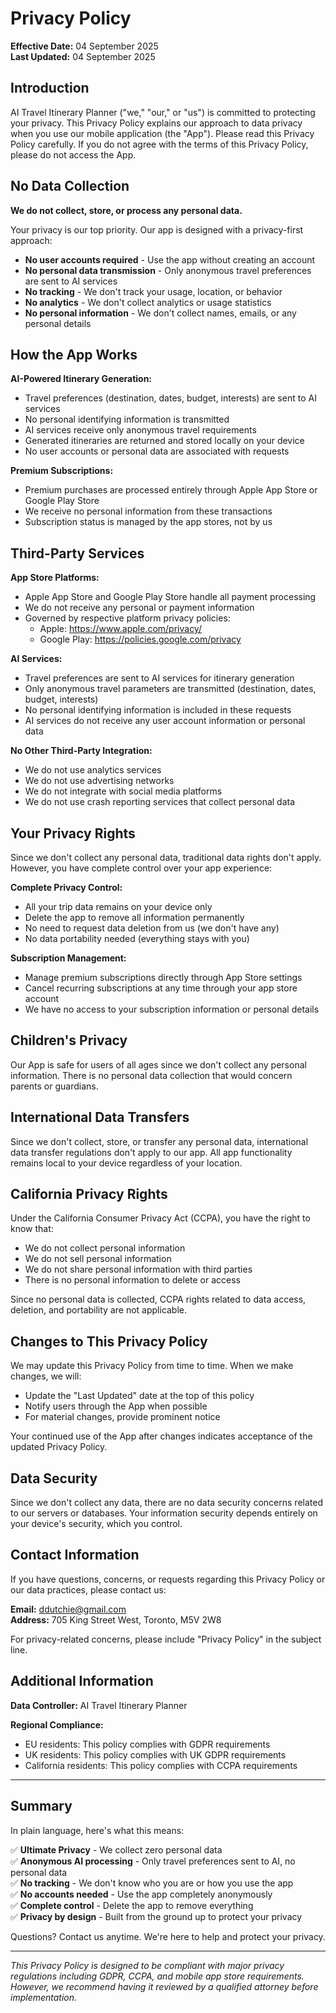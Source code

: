 # Privacy Policy

**Effective Date:** 04 September 2025  
**Last Updated:** 04 September 2025

## Introduction

AI Travel Itinerary Planner ("we," "our," or "us") is committed to protecting your privacy. This Privacy Policy explains our approach to data privacy when you use our mobile application (the "App"). Please read this Privacy Policy carefully. If you do not agree with the terms of this Privacy Policy, please do not access the App.

## No Data Collection

**We do not collect, store, or process any personal data.**

Your privacy is our top priority. Our app is designed with a privacy-first approach:

- **No user accounts required** - Use the app without creating an account
- **No personal data transmission** - Only anonymous travel preferences are sent to AI services
- **No tracking** - We don't track your usage, location, or behavior
- **No analytics** - We don't collect analytics or usage statistics
- **No personal information** - We don't collect names, emails, or any personal details

## How the App Works

**AI-Powered Itinerary Generation:**
- Travel preferences (destination, dates, budget, interests) are sent to AI services
- No personal identifying information is transmitted
- AI services receive only anonymous travel requirements
- Generated itineraries are returned and stored locally on your device
- No user accounts or personal data are associated with requests

**Premium Subscriptions:**
- Premium purchases are processed entirely through Apple App Store or Google Play Store
- We receive no personal information from these transactions
- Subscription status is managed by the app stores, not by us

## Third-Party Services

**App Store Platforms:**
- Apple App Store and Google Play Store handle all payment processing
- We do not receive any personal or payment information
- Governed by respective platform privacy policies:
  - Apple: https://www.apple.com/privacy/
  - Google Play: https://policies.google.com/privacy

**AI Services:**
- Travel preferences are sent to AI services for itinerary generation
- Only anonymous travel parameters are transmitted (destination, dates, budget, interests)
- No personal identifying information is included in these requests
- AI services do not receive any user account information or personal data

**No Other Third-Party Integration:**
- We do not use analytics services
- We do not use advertising networks
- We do not integrate with social media platforms
- We do not use crash reporting services that collect personal data

## Your Privacy Rights

Since we don't collect any personal data, traditional data rights don't apply. However, you have complete control over your app experience:

**Complete Privacy Control:**
- All your trip data remains on your device only
- Delete the app to remove all information permanently
- No need to request data deletion from us (we don't have any)
- No data portability needed (everything stays with you)

**Subscription Management:**
- Manage premium subscriptions directly through App Store settings
- Cancel recurring subscriptions at any time through your app store account
- We have no access to your subscription information or personal details

## Children's Privacy

Our App is safe for users of all ages since we don't collect any personal information. There is no personal data collection that would concern parents or guardians.

## International Data Transfers

Since we don't collect, store, or transfer any personal data, international data transfer regulations don't apply to our app. All app functionality remains local to your device regardless of your location.

## California Privacy Rights

Under the California Consumer Privacy Act (CCPA), you have the right to know that:

- We do not collect personal information
- We do not sell personal information 
- We do not share personal information with third parties
- There is no personal information to delete or access

Since no personal data is collected, CCPA rights related to data access, deletion, and portability are not applicable.

## Changes to This Privacy Policy

We may update this Privacy Policy from time to time. When we make changes, we will:

- Update the "Last Updated" date at the top of this policy
- Notify users through the App when possible
- For material changes, provide prominent notice

Your continued use of the App after changes indicates acceptance of the updated Privacy Policy.

## Data Security

Since we don't collect any data, there are no data security concerns related to our servers or databases. Your information security depends entirely on your device's security, which you control.

## Contact Information

If you have questions, concerns, or requests regarding this Privacy Policy or our data practices, please contact us:

**Email:** ddutchie@gmail.com  
**Address:** 705 King Street West, Toronto, M5V 2W8

For privacy-related concerns, please include "Privacy Policy" in the subject line.

## Additional Information

**Data Controller:** AI Travel Itinerary Planner  

**Regional Compliance:**
- EU residents: This policy complies with GDPR requirements
- UK residents: This policy complies with UK GDPR requirements
- California residents: This policy complies with CCPA requirements

---

## Summary

In plain language, here's what this means:

✅ **Ultimate Privacy** - We collect zero personal data  
✅ **Anonymous AI processing** - Only travel preferences sent to AI, no personal data  
✅ **No tracking** - We don't know who you are or how you use the app  
✅ **No accounts needed** - Use the app completely anonymously  
✅ **Complete control** - Delete the app to remove everything  
✅ **Privacy by design** - Built from the ground up to protect your privacy  

Questions? Contact us anytime. We're here to help and protect your privacy.

---

*This Privacy Policy is designed to be compliant with major privacy regulations including GDPR, CCPA, and mobile app store requirements. However, we recommend having it reviewed by a qualified attorney before implementation.*
